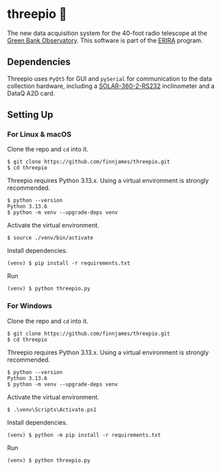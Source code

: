 # threepio 🤖

The new data acquisition system for the 40-foot radio telescope at the [Green Bank Observatory](https://greenbankobservatory.org/). This software is part of the [ERIRA](https://www.danreichart.com/erira) program.

## Dependencies

Threepio uses `PyQt5` for GUI and `pySerial` for communication to the data collection hardware, including a [SOLAR-360-2-RS232](https://www.leveldevelopments.com/products/inclinometers/inclinometer-sensors/single-axis-inclinometer-sensors/solar-360-series/solar-360-2-rs232-inclinometer-sensor-single-axis-180-rs232-with-tc/) inclinometer and a DataQ A2D card.

## Setting Up

### For Linux & macOS
Clone the repo and `cd` into it.
```
$ git clone https://github.com/finnjames/threepio.git
$ cd threepio
```

Threepio requires Python 3.13.x. Using a virtual environment is strongly recommended.
```
$ python --version
Python 3.13.6
$ python -m venv --upgrade-deps venv
```

Activate the virtual environment.
```
$ source ./venv/bin/activate
```

Install dependencies.
```
(venv) $ pip install -r requirements.txt
```

Run
```
(venv) $ python threepio.py
```

### For Windows
Clone the repo and `cd` into it.
```
$ git clone https://github.com/finnjames/threepio.git
$ cd threepio
```

Threepio requires Python 3.13.x. Using a virtual environment is strongly recommended.
```
$ python --version
Python 3.13.6
$ python -m venv --upgrade-deps venv
```

Activate the virtual environment.
```
$ .\venv\Scripts\Activate.ps1
```

Install dependencies.
```
(venv) $ python -m pip install -r requirements.txt
```

Run
```
(venv) $ python threepio.py
```
